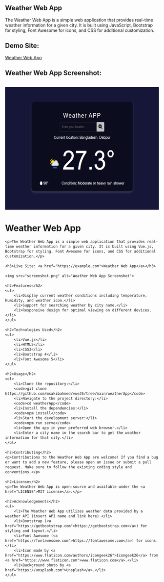 <h2>Weather Web App</h2>
The Weather Web App is a simple web application that provides real-time weather information for a given city. It is built using JavaScript, Bootstrap for styling, Font Awesome for icons, and CSS for additional customization.

<h2>Demo Site: </h2>
<a href="https://sprightly-piroshki-77e436.netlify.app/">Weather Web App</a>
<br>

<h2>Weather Web App Screenshot:</h2>
<br>
<img src="https://raw.githubusercontent.com/msakibahmed/weatherApp/main/weatherApp%20Image.png" height="400px" />

<h1>Weather Web App</h1>

    <p>The Weather Web App is a simple web application that provides real-time weather information for a given city. It is built using Vue.js, Bootstrap for styling, Font Awesome for icons, and CSS for additional customization.</p>

    <h3>Live Site: <a href="https://example.com">Weather Web App</a></h3>

    <img src="screenshot.png" alt="Weather Web App Screenshot">

    <h2>Features</h2>
    <ul>
        <li>Display current weather conditions including temperature, humidity, and weather icon.</li>
        <li>Support for searching weather by city name.</li>
        <li>Responsive design for optimal viewing on different devices.</li>
    </ul>

    <h2>Technologies Used</h2>
    <ul>
        <li>Vue.js</li>
        <li>HTML5</li>
        <li>CSS3</li>
        <li>Bootstrap 4</li>
        <li>Font Awesome 5</li>
    </ul>

    <h2>Usage</h2>
    <ol>
        <li>Clone the repository:</li>
        <code>git clone https://github.com/msakibahmed/vueJS/tree/main/weatherApp</code>
        <li>Navigate to the project directory:</li>
        <code>cd weatherApp</code>
        <li>Install the dependencies:</li>
        <code>npm install</code>
        <li>Start the development server:</li>
        <code>npm run serve</code>
        <li>Open the app in your preferred web browser.</li>
        <li>Enter a city name in the search bar to get the weather information for that city.</li>
    </ol>

    <h2>Contributing</h2>
    <p>Contributions to the Weather Web App are welcome! If you find a bug or want to add a new feature, please open an issue or submit a pull request. Make sure to follow the existing coding style and conventions.</p>

    <h2>License</h2>
    <p>The Weather Web App is open-source and available under the <a href="LICENSE">MIT License</a>.</p>

    <h2>Acknowledgements</h2>
    <ul>
        <li>The Weather Web App utilizes weather data provided by a weather API (insert API name and link here).</li>
        <li>Bootstrap (<a href="https://getbootstrap.com">https://getbootstrap.com</a>) for styling and layout.</li>
        <li>Font Awesome (<a href="https://fontawesome.com">https://fontawesome.com</a>) for icons.</li>
        <li>Icon made by <a href="https://www.flaticon.com/authors/icongeek26">Icongeek26</a> from <a href="https://www.flaticon.com">www.flaticon.com</a>.</li>
        <li>Background photo by <a href="https://unsplash.com">Unsplash</a>.</li>
    </ul>
